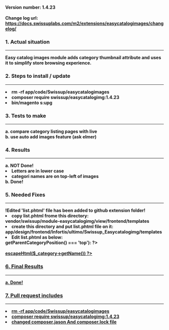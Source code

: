 <strong>Version number:<strong> 1.4.23 <br />										
<strong>Change log url:</strong> https://docs.swissuplabs.com/m2/extensions/easycatalogimages/changelog/

	
<h3>1. Actual situation </h3> <hr>									
Easy catalog images module adds category thumbnail attribute and uses it to simplify store browsing experience.																		


<h3>2. Steps to install / update</h3><hr>
<li>rm -rf app/code/Swissup/easycatalogimages</li>
<li>composer require swissup/easycatalogimg:1.4.23</li>
<li>bin/magento s:upg</li>

<h3>3. Tests to make</h3><hr>
	a. compare category listing pages with live<br />
	b. use auto add images feature (ask elmer)
<h3>4. Results</h3><hr>
	a. NOT Done! <br />
<li>Letters are in lower case</li>
<li>categori names are on top-left of images</li>
	b. Done!
	

<h3>5. Needed Fixes</h3> <hr>
		<strong>!Edited 'list.phtml' file has been added to github extension folder! </strong>
			
<li>copy list.phtml frome this directory:</li>
vendor/swissup/module-easycatalogimg/view/frontend/templates
<li>create this directory and put list.phtml file on it: </li>
app/design/frontend/Infortis/ultimo/Swissup_Easycatalogimg/templates
<li>Edit list.phtml as below:</li>
		<?php elseif ($block->getParentCategoryPosition() === 'top'): ?> <br />
                <div class="category-name parent-category parent-category"> 
                   <a href="<?= $block->getCategoryUrl($_category) ?>" title="<?= $block->escapeHtml($_category->getName()) ?>"><br />
                      <?= $block->escapeHtml($_category->getName()) ?><br />
<h3>6. Final Results </h3> <hr>
	a. Done!



<h3>7. Pull request includes</h3> <hr>
<li>rm -rf app/code/Swissup/easycatalogimages</li>
<li>composer require swissup/easycatalogimg:1.4.23</li>
<li>changed composer.jason And composer.lock file</li>
